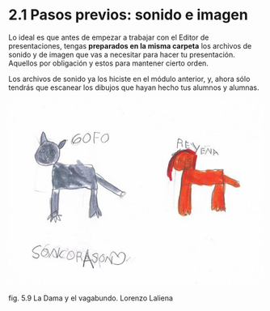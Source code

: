 # 2.1 Pasos previos: sonido e imagen

Lo ideal es que antes de empezar a trabajar con el Editor de presentaciones, tengas **preparados en la misma carpeta** los archivos de sonido y de imagen que vas a necesitar para hacer tu presentación. Aquellos por obligación y estos para mantener cierto orden.

Los archivos de sonido ya los hiciste en el módulo anterior, y, ahora sólo tendrás que escanear los dibujos que hayan hecho tus alumnos y alumnas.


![Dibujo de La dama y el vagabundo hecho por un alumno de Lorenzo Laliena](img/damayvagabundo.jpg "La dama y el vagabundo")


fig. 5.9 La Dama y el vagabundo. Lorenzo Laliena

